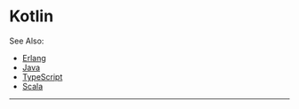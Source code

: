 # Kotlin

See Also:

  - [Erlang](Erlang.md)
  - [Java](Java.md)
  - [TypeScript](TypeScript.md)
  - [Scala](Scala.md)

---
